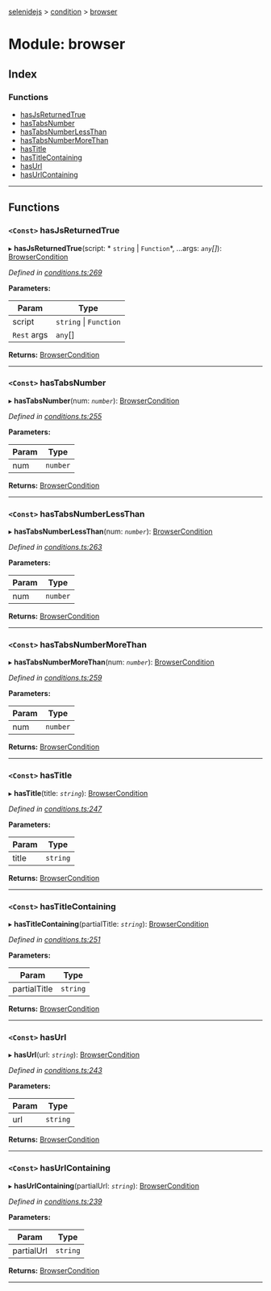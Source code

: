 [selenidejs](../README.md) > [condition](../modules/condition.md) > [browser](../modules/condition.browser.md)

# Module: browser

## Index

### Functions

* [hasJsReturnedTrue](condition.browser.md#hasjsreturnedtrue)
* [hasTabsNumber](condition.browser.md#hastabsnumber)
* [hasTabsNumberLessThan](condition.browser.md#hastabsnumberlessthan)
* [hasTabsNumberMoreThan](condition.browser.md#hastabsnumbermorethan)
* [hasTitle](condition.browser.md#hastitle)
* [hasTitleContaining](condition.browser.md#hastitlecontaining)
* [hasUrl](condition.browser.md#hasurl)
* [hasUrlContaining](condition.browser.md#hasurlcontaining)

---

## Functions

<a id="hasjsreturnedtrue"></a>

### `<Const>` hasJsReturnedTrue

▸ **hasJsReturnedTrue**(script: * `string` &#124; `Function`*, ...args: *`any`[]*): [BrowserCondition](../#browsercondition)

*Defined in [conditions.ts:269](https://github.com/KnowledgeExpert/selenidejs/blob/master/lib/conditions.ts#L269)*

**Parameters:**

| Param | Type |
| ------ | ------ |
| script |  `string` &#124; `Function`|
| `Rest` args | `any`[] |

**Returns:** [BrowserCondition](../#browsercondition)

___
<a id="hastabsnumber"></a>

### `<Const>` hasTabsNumber

▸ **hasTabsNumber**(num: *`number`*): [BrowserCondition](../#browsercondition)

*Defined in [conditions.ts:255](https://github.com/KnowledgeExpert/selenidejs/blob/master/lib/conditions.ts#L255)*

**Parameters:**

| Param | Type |
| ------ | ------ |
| num | `number` |

**Returns:** [BrowserCondition](../#browsercondition)

___
<a id="hastabsnumberlessthan"></a>

### `<Const>` hasTabsNumberLessThan

▸ **hasTabsNumberLessThan**(num: *`number`*): [BrowserCondition](../#browsercondition)

*Defined in [conditions.ts:263](https://github.com/KnowledgeExpert/selenidejs/blob/master/lib/conditions.ts#L263)*

**Parameters:**

| Param | Type |
| ------ | ------ |
| num | `number` |

**Returns:** [BrowserCondition](../#browsercondition)

___
<a id="hastabsnumbermorethan"></a>

### `<Const>` hasTabsNumberMoreThan

▸ **hasTabsNumberMoreThan**(num: *`number`*): [BrowserCondition](../#browsercondition)

*Defined in [conditions.ts:259](https://github.com/KnowledgeExpert/selenidejs/blob/master/lib/conditions.ts#L259)*

**Parameters:**

| Param | Type |
| ------ | ------ |
| num | `number` |

**Returns:** [BrowserCondition](../#browsercondition)

___
<a id="hastitle"></a>

### `<Const>` hasTitle

▸ **hasTitle**(title: *`string`*): [BrowserCondition](../#browsercondition)

*Defined in [conditions.ts:247](https://github.com/KnowledgeExpert/selenidejs/blob/master/lib/conditions.ts#L247)*

**Parameters:**

| Param | Type |
| ------ | ------ |
| title | `string` |

**Returns:** [BrowserCondition](../#browsercondition)

___
<a id="hastitlecontaining"></a>

### `<Const>` hasTitleContaining

▸ **hasTitleContaining**(partialTitle: *`string`*): [BrowserCondition](../#browsercondition)

*Defined in [conditions.ts:251](https://github.com/KnowledgeExpert/selenidejs/blob/master/lib/conditions.ts#L251)*

**Parameters:**

| Param | Type |
| ------ | ------ |
| partialTitle | `string` |

**Returns:** [BrowserCondition](../#browsercondition)

___
<a id="hasurl"></a>

### `<Const>` hasUrl

▸ **hasUrl**(url: *`string`*): [BrowserCondition](../#browsercondition)

*Defined in [conditions.ts:243](https://github.com/KnowledgeExpert/selenidejs/blob/master/lib/conditions.ts#L243)*

**Parameters:**

| Param | Type |
| ------ | ------ |
| url | `string` |

**Returns:** [BrowserCondition](../#browsercondition)

___
<a id="hasurlcontaining"></a>

### `<Const>` hasUrlContaining

▸ **hasUrlContaining**(partialUrl: *`string`*): [BrowserCondition](../#browsercondition)

*Defined in [conditions.ts:239](https://github.com/KnowledgeExpert/selenidejs/blob/master/lib/conditions.ts#L239)*

**Parameters:**

| Param | Type |
| ------ | ------ |
| partialUrl | `string` |

**Returns:** [BrowserCondition](../#browsercondition)

___

